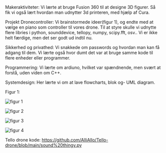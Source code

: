 Makeraktiviteter:
Vi lærte at bruge Fusion 360 til at designe 3D figurer. Så fik vi også lært hvordan man udnytter 3d printeren, med hjælp af Cura. 

Projekt Dronecontroller:
Vi brainstormede ideer(figur 1), og endte med at vælge en piano som controller til vores drone. Til at styre skulle vi udnytte flere libries i python, sounddevice, tellopy, numpy, scipy.fft, osv.. Vi er ikke helt færdige, men det ser godt ud indtil nu. 

Sikkerhed og privathed:
Vi snakkede om passwords og hvordan man kan få adgang til dem. Vi lærte også hvor dumt det var at bruge samme kode til flere enheder eller programmer. 

Programmering:
Vi lærte om ardiuno, hvilket var spændnende, men svært at forstå, uden viden om C++.


Systemdesign:
Her lærte vi om at lave flowcharts, blok og- UML diagram. 


Figur 1:


![figur 1](https://cdn.discordapp.com/attachments/795551757634633759/798138463656345600/unknown.png)

![figur 2](https://cdn.discordapp.com/attachments/795551757634633759/798138856712830976/unknown.png)

![figur 3](https://cdn.discordapp.com/attachments/795551757634633759/798141221696569344/unknown.png)

![figur 4](https://cdn.discordapp.com/attachments/795551757634633759/798141502952964116/unknown.png)


Tello drone kode:
https://github.com/AlliAllo/Tello-drone/blob/main/sound%20thingy.py
